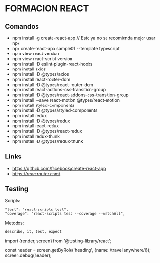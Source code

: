 # FORMACION REACT

## Comandos
* npm install -g create-react-app // Esto ya no se recomienda mejor usar npx
* npx create-react-app sample01 --template typescript
* npm view react version
* npm view react-script version
* npm install -D eslint-plugin-react-hooks
* npm install axios
* npm install -D @types/axios
* npm install react-router-dom
* npm install -D @types/react-router-dom
* npm install react-addons-css-transition-group 
* npm install -D @types/react-addons-css-transition-group
* npm install --save react-motion @types/react-motion
* npm install styled-components
* npm install -D @types/styled-components
* npm install redux
* npm install -D @types/redux
* npm install react-redux
* npm install -D @types/react-redux
* npm install redux-thunk
* npm install -D @types/redux-thunk

## Links
* https://github.com/facebook/create-react-app
* https://reactrouter.com/

## Testing
Scripts:
```
"test": "react-scripts test",
"coverage": "react-scripts test --coverage --watchAll",
```

Metodos:
```
describe, it, test, expect
```

import {render, screen} from '@testing-library/react';

const header = screen.getByRole('heading', {name: /travel anywhere/i});
screen.debug(header);
